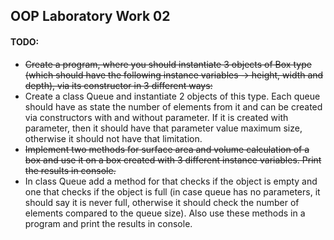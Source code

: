 ## OOP Laboratory Work 02

#### TODO:

- ~~Create a program, where you should instantiate 3 objects of Box type (which should have the following instance variables -> height, width and depth), via its constructor in 3 different ways:~~
- Create a class Queue and instantiate 2 objects of this type. Each queue should have as state the number of elements from it and can be created via constructors with and without parameter. If it is created with parameter, then it should have that parameter value maximum size, otherwise it should not have that limitation.
- ~~Implement two methods for surface area and volume calculation of a box and use it on a box created with 3 different instance variables. Print the results in console.~~
- In class Queue add a method for that checks if the object is empty and one that checks if the object is full (in case queue has no parameters, it should say it is never full, otherwise it should check the number of elements compared to the queue size). Also use these methods in a program and print the results in console.